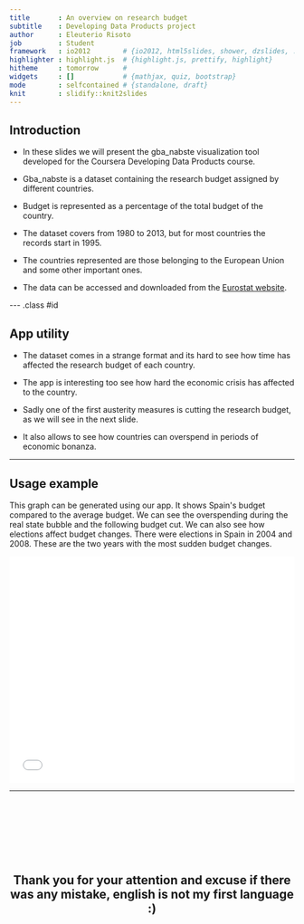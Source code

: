 ```yaml
---
title       : An overview on research budget
subtitle    : Developing Data Products project
author      : Eleuterio Risoto
job         : Student
framework   : io2012        # {io2012, html5slides, shower, dzslides, ...}
highlighter : highlight.js  # {highlight.js, prettify, highlight}
hitheme     : tomorrow      # 
widgets     : []            # {mathjax, quiz, bootstrap}
mode        : selfcontained # {standalone, draft}
knit        : slidify::knit2slides
---
```


## Introduction

* In these slides we will present the gba_nabste visualization tool developed for the
Coursera Developing Data Products course.

* Gba_nabste is a dataset containing the research budget assigned by different countries.

* Budget is represented as a percentage of the total budget of the country.

* The dataset covers from 1980 to 2013, but for most countries the records start in 1995.

* The countries represented are those belonging to the European Union and some other 
important ones.

* The data can be accessed and downloaded from the [Eurostat website](http://appsso.eurostat.ec.europa.eu/nui/show.do?dataset=gba_nabste).

--- .class #id 

## App utility

* The dataset comes in a strange format and its hard to see how time has affected
the research budget of each country.

* The app is interesting too see how hard the economic crisis has affected to the country.

* Sadly one of the first austerity measures is cutting the research budget, as we will see in the next slide.

* It also allows to see how countries can overspend in periods of economic bonanza.

---

## Usage example

This graph can be generated using our app. It shows Spain's budget compared to the average budget.
We can see the overspending during the real state bubble and the following budget cut. 
We can also see how elections affect budget changes. There were elections in Spain in 2004 and 2008.
These are the two years with the most sudden budget changes.
<iframe src=' assets/fig/unnamed-chunk-1-1.html ' scrolling='no' frameBorder='0' seamless class='rChart morris ' id=iframe- charta425908459 ></iframe> <style>iframe.rChart{ width: 100%; height: 400px;}</style>

---


<br><br><br><br><br><br>
<h2><center>Thank you for your attention and excuse if there was any mistake, 
english is not my first language :)</center></h2>

